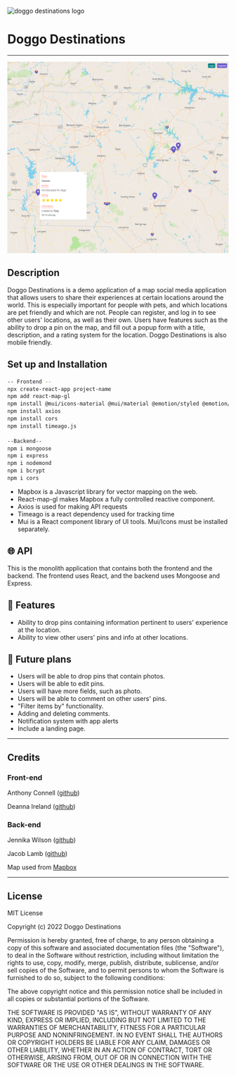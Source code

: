 ![doggo destinations logo](/src/images/DD_Logo.png)
# Doggo Destinations

---

![app demo](./src/images/doggo_destinations_showcase.png)

## Description

Doggo Destinations is a demo application of a map social media application that allows users to share their experiences at certain locations around the world. This is especially important for people with pets, and which locations are pet friendly and which are not. People can register, and log in to see other users' locations, as well as their own. Users have features such as the ability to drop a pin on the map, and fill out a popup form with a title, description, and a rating system for the location. Doggo Destinations is also mobile friendly. 

## Set up and Installation

```bash
-- Frontend --
npx create-react-app project-name
npm add react-map-gl
npm install @mui/icons-material @mui/material @emotion/styled @emotion/react
npm install axios
npm install cors
npm install timeago.js

--Backend--
npm i mongoose
npm i express
npm i nodemond
npm i bcrypt
npm i cors

```
- Mapbox is a Javascript library for vector mapping on the web.
- React-map-gl makes Mapbox a fully controlled reactive component.
- Axios is used for making API requests
- Timeago is a react dependency used for tracking time
- Mui is a React component library of UI tools. Mui/Icons must be installed separately. 

## :globe_with_meridians: API

This is the monolith application that contains both the frontend and the backend. The frontend uses React, and the backend uses Mongoose and  Express.

## :bookmark_tabs: Features

- Ability to drop pins containing information pertinent to users' experience at the location.
- Ability to view other users' pins and info at other locations.

## :pushpin: Future plans

- Users will be able to drop pins that contain photos.
- Users will be able to edit pins.
- Users will have more fields, such as photo.
- Users will be able to comment on other users' pins.
- "Filter items by" functionality.
- Adding and deleting comments.
- Notification system with app alerts
- Include a landing page.

---

## Credits
### Front-end
Anthony Connell ([github](https://github.com/AnthonyConnell))

Deanna Ireland ([github](https://github.com/Typerfish))

### Back-end
Jennika Wilson ([github](https://github.com/Justanthr))

Jacob Lamb ([github](https://github.com/jdlamb4))

Map used from  [Mapbox](mapbox.com)

---

## License

MIT License

Copyright (c) 2022 Doggo Destinations

Permission is hereby granted, free of charge, to any person obtaining a copy
of this software and associated documentation files (the "Software"), to deal
in the Software without restriction, including without limitation the rights
to use, copy, modify, merge, publish, distribute, sublicense, and/or sell
copies of the Software, and to permit persons to whom the Software is
furnished to do so, subject to the following conditions:

The above copyright notice and this permission notice shall be included in all
copies or substantial portions of the Software.

THE SOFTWARE IS PROVIDED "AS IS", WITHOUT WARRANTY OF ANY KIND, EXPRESS OR
IMPLIED, INCLUDING BUT NOT LIMITED TO THE WARRANTIES OF MERCHANTABILITY,
FITNESS FOR A PARTICULAR PURPOSE AND NONINFRINGEMENT. IN NO EVENT SHALL THE
AUTHORS OR COPYRIGHT HOLDERS BE LIABLE FOR ANY CLAIM, DAMAGES OR OTHER
LIABILITY, WHETHER IN AN ACTION OF CONTRACT, TORT OR OTHERWISE, ARISING FROM,
OUT OF OR IN CONNECTION WITH THE SOFTWARE OR THE USE OR OTHER DEALINGS IN THE
SOFTWARE.
